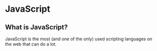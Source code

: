 # JavaScript
## What is JavaScript?
JavaScript is the most (and one of the only) used scripting languages on the web that can do a lot.
